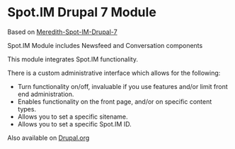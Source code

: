 # Spot.IM Drupal 7 Module
Based on [Meredith-Spot-IM-Drupal-7](https://github.com/amstaker/Meredith-Spot-IM-Drupal-7)

Spot.IM Module includes Newsfeed and Conversation components

This module integrates Spot.IM functionality.

There is a custom administrative interface which allows for the following:

- Turn functionality on/off, invaluable if you use features and/or limit front end administration.
- Enables functionality on the front page, and/or on specific content types.
- Allows you to set a specific sitename.
- Allows you to set a specific Spot.IM ID.

Also available on [Drupal.org](https://www.drupal.org/sandbox/idanm/2686897)